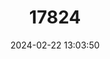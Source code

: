 ---
title: "17824"
category: "Podocnemis sextuberculata"
draft: false
date: 2024-02-22 13:03:50
languages:
  English: ["Six-tubercled River Turtle", "Six-tubercled Amazon River Turtle"]
  Spanish; Castilian: ["Cupiso", "Iaça", "Pitiu"]
  French: ["Podocnémide tuberculée"]
---